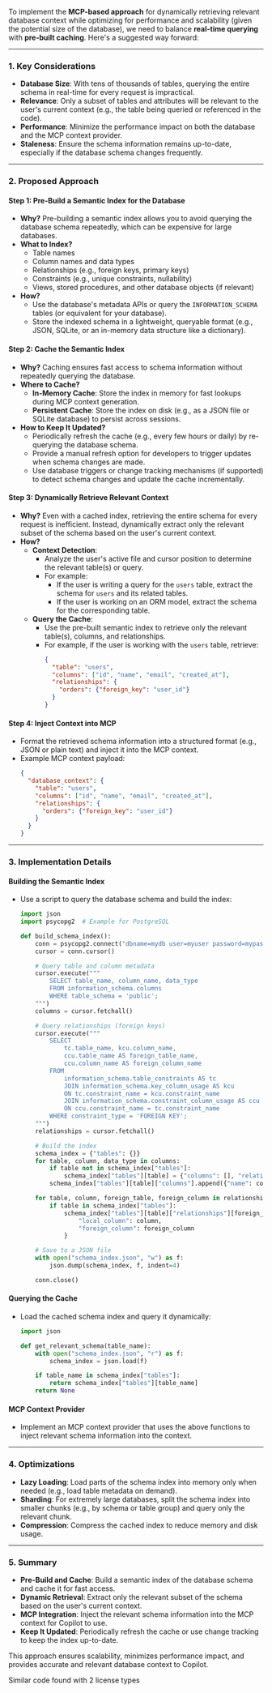 To implement the **MCP-based approach** for dynamically retrieving relevant database context while optimizing for performance and scalability (given the potential size of the database), we need to balance **real-time querying** with **pre-built caching**. Here's a suggested way forward:

---

### **1. Key Considerations**
- **Database Size**: With tens of thousands of tables, querying the entire schema in real-time for every request is impractical.
- **Relevance**: Only a subset of tables and attributes will be relevant to the user's current context (e.g., the table being queried or referenced in the code).
- **Performance**: Minimize the performance impact on both the database and the MCP context provider.
- **Staleness**: Ensure the schema information remains up-to-date, especially if the database schema changes frequently.

---

### **2. Proposed Approach**

#### **Step 1: Pre-Build a Semantic Index for the Database**
- **Why?** Pre-building a semantic index allows you to avoid querying the database schema repeatedly, which can be expensive for large databases.
- **What to Index?**
  - Table names
  - Column names and data types
  - Relationships (e.g., foreign keys, primary keys)
  - Constraints (e.g., unique constraints, nullability)
  - Views, stored procedures, and other database objects (if relevant)
- **How?**
  - Use the database's metadata APIs or query the `INFORMATION_SCHEMA` tables (or equivalent for your database).
  - Store the indexed schema in a lightweight, queryable format (e.g., JSON, SQLite, or an in-memory data structure like a dictionary).

#### **Step 2: Cache the Semantic Index**
- **Why?** Caching ensures fast access to schema information without repeatedly querying the database.
- **Where to Cache?**
  - **In-Memory Cache**: Store the index in memory for fast lookups during MCP context generation.
  - **Persistent Cache**: Store the index on disk (e.g., as a JSON file or SQLite database) to persist across sessions.
- **How to Keep It Updated?**
  - Periodically refresh the cache (e.g., every few hours or daily) by re-querying the database schema.
  - Provide a manual refresh option for developers to trigger updates when schema changes are made.
  - Use database triggers or change tracking mechanisms (if supported) to detect schema changes and update the cache incrementally.

#### **Step 3: Dynamically Retrieve Relevant Context**
- **Why?** Even with a cached index, retrieving the entire schema for every request is inefficient. Instead, dynamically extract only the relevant subset of the schema based on the user's current context.
- **How?**
  - **Context Detection**:
    - Analyze the user's active file and cursor position to determine the relevant table(s) or query.
    - For example:
      - If the user is writing a query for the `users` table, extract the schema for `users` and its related tables.
      - If the user is working on an ORM model, extract the schema for the corresponding table.
  - **Query the Cache**:
    - Use the pre-built semantic index to retrieve only the relevant table(s), columns, and relationships.
    - For example, if the user is working with the `users` table, retrieve:
      ```json
      {
        "table": "users",
        "columns": ["id", "name", "email", "created_at"],
        "relationships": {
          "orders": {"foreign_key": "user_id"}
        }
      }
      ```

#### **Step 4: Inject Context into MCP**
- Format the retrieved schema information into a structured format (e.g., JSON or plain text) and inject it into the MCP context.
- Example MCP context payload:
  ```json
  {
    "database_context": {
      "table": "users",
      "columns": ["id", "name", "email", "created_at"],
      "relationships": {
        "orders": {"foreign_key": "user_id"}
      }
    }
  }
  ```

---

### **3. Implementation Details**

#### **Building the Semantic Index**
- Use a script to query the database schema and build the index:
  ```python
  import json
  import psycopg2  # Example for PostgreSQL

  def build_schema_index():
      conn = psycopg2.connect("dbname=mydb user=myuser password=mypassword")
      cursor = conn.cursor()

      # Query table and column metadata
      cursor.execute("""
          SELECT table_name, column_name, data_type
          FROM information_schema.columns
          WHERE table_schema = 'public';
      """)
      columns = cursor.fetchall()

      # Query relationships (foreign keys)
      cursor.execute("""
          SELECT
              tc.table_name, kcu.column_name, 
              ccu.table_name AS foreign_table_name,
              ccu.column_name AS foreign_column_name
          FROM 
              information_schema.table_constraints AS tc 
              JOIN information_schema.key_column_usage AS kcu
              ON tc.constraint_name = kcu.constraint_name
              JOIN information_schema.constraint_column_usage AS ccu
              ON ccu.constraint_name = tc.constraint_name
          WHERE constraint_type = 'FOREIGN KEY';
      """)
      relationships = cursor.fetchall()

      # Build the index
      schema_index = {"tables": {}}
      for table, column, data_type in columns:
          if table not in schema_index["tables"]:
              schema_index["tables"][table] = {"columns": [], "relationships": {}}
          schema_index["tables"][table]["columns"].append({"name": column, "type": data_type})

      for table, column, foreign_table, foreign_column in relationships:
          if table in schema_index["tables"]:
              schema_index["tables"][table]["relationships"][foreign_table] = {
                  "local_column": column,
                  "foreign_column": foreign_column
              }

      # Save to a JSON file
      with open("schema_index.json", "w") as f:
          json.dump(schema_index, f, indent=4)

      conn.close()
  ```

#### **Querying the Cache**
- Load the cached schema index and query it dynamically:
  ```python
  import json

  def get_relevant_schema(table_name):
      with open("schema_index.json", "r") as f:
          schema_index = json.load(f)

      if table_name in schema_index["tables"]:
          return schema_index["tables"][table_name]
      return None
  ```

#### **MCP Context Provider**
- Implement an MCP context provider that uses the above functions to inject relevant schema information into the context.

---

### **4. Optimizations**
- **Lazy Loading**: Load parts of the schema index into memory only when needed (e.g., load table metadata on demand).
- **Sharding**: For extremely large databases, split the schema index into smaller chunks (e.g., by schema or table group) and query only the relevant chunk.
- **Compression**: Compress the cached index to reduce memory and disk usage.

---

### **5. Summary**
- **Pre-Build and Cache**: Build a semantic index of the database schema and cache it for fast access.
- **Dynamic Retrieval**: Extract only the relevant subset of the schema based on the user's current context.
- **MCP Integration**: Inject the relevant schema information into the MCP context for Copilot to use.
- **Keep It Updated**: Periodically refresh the cache or use change tracking to keep the index up-to-date.

This approach ensures scalability, minimizes performance impact, and provides accurate and relevant database context to Copilot.

Similar code found with 2 license types